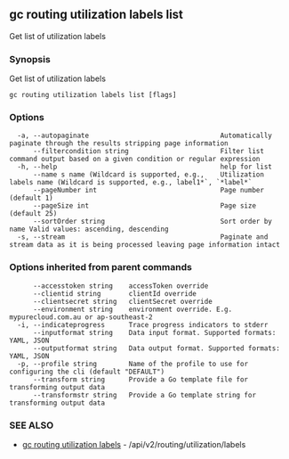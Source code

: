 ## gc routing utilization labels list

Get list of utilization labels

### Synopsis

Get list of utilization labels

```
gc routing utilization labels list [flags]
```

### Options

```
  -a, --autopaginate                                 Automatically paginate through the results stripping page information
      --filtercondition string                       Filter list command output based on a given condition or regular expression
  -h, --help                                         help for list
      --name s name (Wildcard is supported, e.g.,    Utilization labels name (Wildcard is supported, e.g., label1*`, `*label*`
      --pageNumber int                               Page number (default 1)
      --pageSize int                                 Page size (default 25)
      --sortOrder string                             Sort order by name Valid values: ascending, descending
  -s, --stream                                       Paginate and stream data as it is being processed leaving page information intact
```

### Options inherited from parent commands

```
      --accesstoken string    accessToken override
      --clientid string       clientId override
      --clientsecret string   clientSecret override
      --environment string    environment override. E.g. mypurecloud.com.au or ap-southeast-2
  -i, --indicateprogress      Trace progress indicators to stderr
      --inputformat string    Data input format. Supported formats: YAML, JSON
      --outputformat string   Data output format. Supported formats: YAML, JSON
  -p, --profile string        Name of the profile to use for configuring the cli (default "DEFAULT")
      --transform string      Provide a Go template file for transforming output data
      --transformstr string   Provide a Go template string for transforming output data
```

### SEE ALSO

* [gc routing utilization labels](gc_routing_utilization_labels.html)	 - /api/v2/routing/utilization/labels


